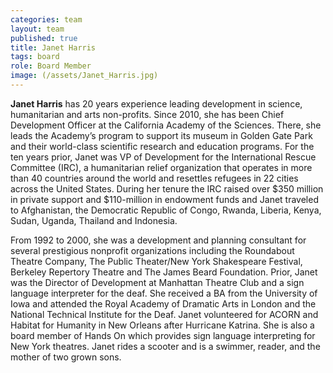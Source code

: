 ```yaml
---
categories: team
layout: team
published: true
title: Janet Harris
tags: board
role: Board Member
image: (/assets/Janet_Harris.jpg)
---
```


**Janet Harris** has 20 years experience leading development in science, humanitarian and arts non-profits. Since 2010, she has been Chief Development Officer at the California Academy of the Sciences. There, she leads the Academy’s program to support its museum in Golden Gate Park and their world-class scientific research and education programs. For the ten years prior, Janet was VP of Development for the International Rescue Committee (IRC), a humanitarian relief organization that operates in more than 40 countries around the world and resettles refugees in 22 cities across the United States. During her tenure the IRC raised over $350 million in private support and $110-million in endowment funds and Janet traveled to Afghanistan, the Democratic Republic of Congo, Rwanda, Liberia, Kenya, Sudan, Uganda, Thailand and Indonesia.

From 1992 to 2000, she was a development and planning consultant for several prestigious nonprofit organizations including the Roundabout Theatre Company, The Public Theater/New York Shakespeare Festival, Berkeley Repertory Theatre and The James Beard Foundation. Prior, Janet was the Director of Development at Manhattan Theatre Club and a sign language interpreter for the deaf. She received a BA from the University of Iowa and attended the Royal Academy of Dramatic Arts in London and the National Technical Institute for the Deaf. Janet volunteered for ACORN and Habitat for Humanity in New Orleans after Hurricane Katrina. She is also a board member of Hands On which provides sign language interpreting for New York theatres. Janet rides a scooter and is a swimmer, reader, and the mother of two grown sons.